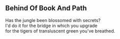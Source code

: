 Behind Of Book And Path
-----------------------
Has the jungle been blossomed with secrets?  
I'd do it for the bridge in which you upgrade  
for the tigers of transluscent green you've breathed.  
